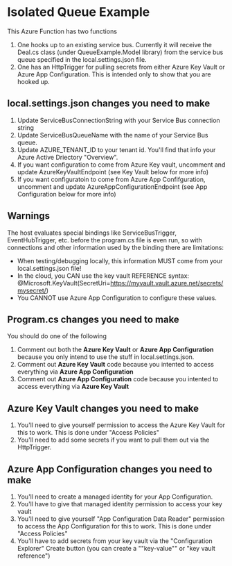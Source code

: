 # Isolated Queue Example
This Azure Function has two functions
1. One hooks up to an existing service bus.  Currently it will receive the Deal.cs class (under QueueExample.Model library) from the service bus queue specified in the local.settings.json file.
2. One has an HttpTrigger for pulling secrets from either Azure Key Vault or Azure App Configuration.  This is intended only to show that you are hooked up.

## local.settings.json changes you need to make
1. Update ServiceBusConnectionString with your Service Bus connection string 
2. Update ServiceBusQueueName with the name of your Service Bus queue.
3. Update AZURE_TENANT_ID to your tenant id.  You'll find that info your Azure Active Driectory "Overview".
4. If you want configuration to come from Azure Key vault, uncomment and update AzureKeyVaultEndpoint (see Key Vault below for more info) 
5. If you want configuratoin to come from Azure App Confifguration, uncomment and update AzureAppConfigurationEndpoint (see App Configuration below for more info) 

## Warnings
The host evaluates special bindings like ServiceBusTrigger, EventHubTrigger, etc. before the program.cs file is even run, so with connections and other information used by the binding there are limitations:
- When testing/debugging locally, this information MUST come from your local.settings.json file!
- In the cloud, you CAN use the key vault REFERENCE syntax: @Microsoft.KeyVault(SecretUri=https://myvault.vault.azure.net/secrets/mysecret/)  
- You CANNOT use Azure App Configuration to configure these values.

## Program.cs changes you need to make 
You should do one of the following 
1. Comment out both the **Azure Key Vault** or **Azure App Configuration** because you only intend to use the stuff in local.settings.json.
2. Comment out **Azure Key Vault** code because you intented to access everything via **Azure App Configuration**
3. Comment out **Azure App Configuration** code because you intented to access everything via **Azure Key Vault**

## Azure Key Vault changes you need to make
1. You'll need to give yourself permission to access the Azure Key Vault for this to work.  This is done under "Access Policies"
2. You'll need to add some secrets if you want to pull them out via the HttpTrigger.

## Azure App Configuration changes you need to make
1. You'll need to create a managed identity for your App Configuration.
2. You'll have to give that managed identity permission to access your key vault
3. You'll need to give yourself "App Configuration Data Reader" permission to access the App Configuration for this to work.  This is done under "Access Policies"
4. You'll have to add secrets from your key vault via the "Configuration Explorer" Create button (you can create a ""key-value"" or "key vault reference")



